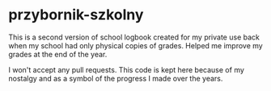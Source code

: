 # przybornik-szkolny
This is a second version of school logbook created for my private use back when my school had only physical copies of grades. Helped me improve my grades at the end of the year.

I won't accept any pull requests. This code is kept here because of my nostalgy and as a symbol of the progress I made over the years.

